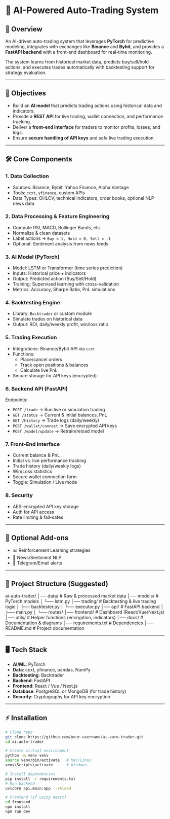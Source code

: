 # 🤖 AI-Powered Auto-Trading System

## 📌 Overview
An AI-driven auto-trading system that leverages **PyTorch** for predictive modeling, integrates with exchanges like **Binance** and **Bybit**, and provides a **FastAPI backend** with a front-end dashboard for real-time monitoring.  

The system learns from historical market data, predicts buy/sell/hold actions, and executes trades automatically with backtesting support for strategy evaluation.  

---

## 🎯 Objectives
- Build an **AI model** that predicts trading actions using historical data and indicators.  
- Provide a **REST API** for live trading, wallet connection, and performance tracking.  
- Deliver a **front-end interface** for traders to monitor profits, losses, and logs.  
- Ensure **secure handling of API keys** and safe live trading execution.  

---

## 🛠 Core Components

### 1. Data Collection
- Sources: Binance, Bybit, Yahoo Finance, Alpha Vantage  
- Tools: `ccxt`, `yfinance`, custom APIs  
- Data Types: OHLCV, technical indicators, order books, optional NLP news data  

### 2. Data Processing & Feature Engineering
- Compute RSI, MACD, Bollinger Bands, etc.  
- Normalize & clean datasets  
- Label actions → `Buy = 1, Hold = 0, Sell = -1`  
- Optional: Sentiment analysis from news feeds  

### 3. AI Model (PyTorch)
- Model: LSTM or Transformer (time series prediction)  
- Inputs: Historical price + indicators  
- Output: Predicted action (Buy/Sell/Hold)  
- Training: Supervised learning with cross-validation  
- Metrics: Accuracy, Sharpe Ratio, PnL simulations  

### 4. Backtesting Engine
- Library: `Backtrader` or custom module  
- Simulate trades on historical data  
- Output: ROI, daily/weekly profit, win/loss ratio  

### 5. Trading Execution
- Integrations: Binance/Bybit API via `ccxt`  
- Functions:
  - Place/cancel orders  
  - Track open positions & balances  
  - Calculate live PnL  
- Secure storage for API keys (encrypted)  

### 6. Backend API (FastAPI)
Endpoints:
- `POST /trade` → Run live or simulation trading  
- `GET /status` → Current & initial balances, PnL  
- `GET /history` → Trade logs (daily/weekly)  
- `POST /wallet/connect` → Save encrypted API keys  
- `POST /model/update` → Retrain/reload model  

### 7. Front-End Interface
- Current balance & PnL  
- Initial vs. live performance tracking  
- Trade history (daily/weekly logs)  
- Win/Loss statistics  
- Secure wallet connection form  
- Toggle: Simulation / Live mode  

### 8. Security
- AES-encrypted API key storage  
- Auth for API access  
- Rate limiting & fail-safes  

---

## 🚀 Optional Add-ons
- 📊 Reinforcement Learning strategies  
- 📰 News/Sentiment NLP  
- 📲 Telegram/Email alerts  

---

## 📂 Project Structure (Suggested)
ai-auto-trader/
│── data/ # Raw & processed market data
│── models/ # PyTorch models
│ └── lstm.py
│── trading/ # Backtesting & live trading logic
│ ├── backtester.py
│ └── executor.py
│── api/ # FastAPI backend
│ ├── main.py
│ └── routes/
│── frontend/ # Dashboard (React/Vue/Next.js)
│── utils/ # Helper functions (encryption, indicators)
│── docs/ # Documentation & diagrams
│── requirements.txt # Dependencies
│── README.md # Project documentation


---

## 🖥️ Tech Stack
- **AI/ML**: PyTorch  
- **Data**: ccxt, yfinance, pandas, NumPy  
- **Backtesting**: Backtrader  
- **Backend**: FastAPI  
- **Frontend**: React / Vue / Next.js  
- **Database**: PostgreSQL or MongoDB (for trade history)  
- **Security**: Cryptography for API key encryption  

---

## ⚡ Installation
```bash
# Clone repo
git clone https://github.com/your-username/ai-auto-trader.git
cd ai-auto-trader

# Create virtual environment
python -m venv venv
source venv/bin/activate   # Mac/Linux
venv\Scripts\activate      # Windows

# Install dependencies
pip install -r requirements.txt
# Run backend
uvicorn api.main:app --reload

# Frontend (if using React)
cd frontend
npm install
npm run dev
